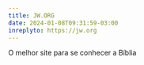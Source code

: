 ```yaml
---
title: JW.ORG
date: 2024-01-08T09:31:59-03:00
inreplyto: https://jw.org
---
```


O melhor site para se conhecer a Bíblia
